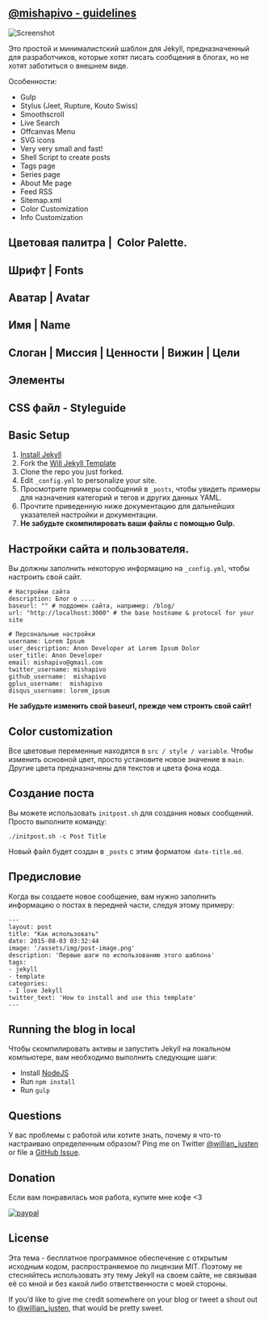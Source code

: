 ## [@mishapivo - guidelines](http://mishapivo.github.io)

![Screenshot](screenshot.png)

Это простой и минималистский шаблон для Jekyll, предназначенный для разработчиков, которые хотят писать сообщения в блогах, но не хотят заботиться о внешнем виде.

Особенности:

- Gulp
- Stylus (Jeet, Rupture, Kouto Swiss)
- Smoothscroll
- Live Search
- Offcanvas Menu
- SVG icons
- Very very small and fast!
- Shell Script to create posts
- Tags page
- Series page
- About Me page
- Feed RSS
- Sitemap.xml
- Color Customization
- Info Customization

## Цветовая палитра |  Color Palette.


## Шрифт | Fonts


## Аватар | Avatar


## Имя | Name

## Слоган | Миссия | Ценности | Вижин | Цели


## Элементы

## CSS файл - Styleguide



## Basic Setup

1. [Install Jekyll](http://jekyllrb.com)
2. Fork the [Will Jekyll Template](https://github.com/willianjusten/will-jekyll-template/fork)
3. Clone the repo you just forked.
4. Edit `_config.yml` to personalize your site.
5. Просмотрите примеры сообщений в `_posts`, чтобы увидеть примеры для назначения категорий и тегов и других данных YAML.
6. Прочтите приведенную ниже документацию для дальнейших указателей настройки и документации.
7. **Не забудьте скомпилировать ваши файлы с помощью Gulp.**

## Настройки сайта и пользователя.

Вы должны заполнить некоторую информацию на `_config.yml`, чтобы настроить свой сайт.

```
# Настройки сайта
description: Блог о ....
baseurl: "" # поддомен сайта, например: /blog/
url: "http://localhost:3000" # the base hostname & protocol for your site 

# Персональные настройки
username: Lorem Ipsum
user_description: Anon Developer at Lorem Ipsum Dolor
user_title: Anon Developer
email: mishapivo@gmail.com
twitter_username: mishapivo
github_username:  mishapivo
gplus_username:  mishapivo
disqus_username: lorem_ipsum
```

**Не забудьте изменить свой baseurl, прежде чем строить свой сайт!**

## Color customization

Все цветовые переменные находятся в `src / style / variable`. Чтобы изменить основной цвет, просто установите новое значение в `main`. Другие цвета предназначены для текстов и цвета фона кода.

## Создание поста

Вы можете использовать `initpost.sh` для создания новых сообщений. Просто выполните команду:

```
./initpost.sh -c Post Title
```

Новый файл будет создан в `_posts` с этим форматом` date-title.md`.

## Предисловие

Когда вы создаете новое сообщение, вам нужно заполнить информацию о постах в передней части, следуя этому примеру:

```
---
layout: post
title: "Как использовать"
date: 2015-08-03 03:32:44
image: '/assets/img/post-image.png'
description: 'Первые шаги по использованию этого шаблона'
tags:
- jekyll 
- template 
categories:
- I love Jekyll
twitter_text: 'How to install and use this template'
---
```

## Running the blog in local

Чтобы скомпилировать активы и запустить Jekyll на локальном компьютере, вам необходимо выполнить следующие шаги:

- Install [NodeJS](https://nodejs.org/)
- Run `npm install` 
- Run `gulp`

## Questions

У вас проблемы с работой или хотите знать, почему я что-то настраиваю определенным образом? Ping me on Twitter [@willian_justen](https://twitter.com/willian_justen) or file a [GitHub Issue](https://github.com/willianjusten/will-jekyll-template/issues/new).

## Donation

Если вам понравилась моя работа, купите мне кофе <3

[![paypal](https://www.paypalobjects.com/en_US/i/btn/btn_donateCC_LG.gif)](https://www.paypal.com/cgi-bin/webscr?cmd=_s-xclick&hosted_button_id=UTMFZUHX6EUGE)

## License

Эта тема - бесплатное программное обеспечение с открытым исходным кодом, распространяемое по лицензии MIT. Поэтому не стесняйтесь использовать эту тему Jekyll на своем сайте, не связывая её со мной и без какой либо ответственности с моей стороны.

If you’d like to give me credit somewhere on your blog or tweet a shout out to [@willian_justen](https://twitter.com/willian_justen), that would be pretty sweet.
